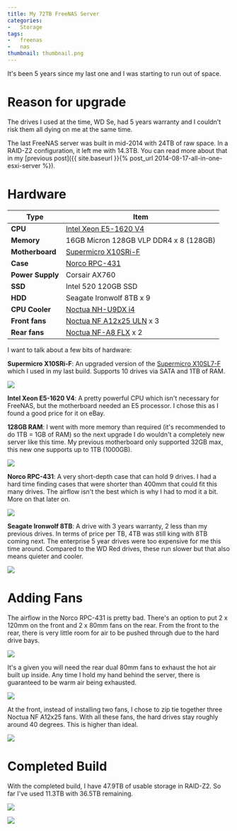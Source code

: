 ```yaml
---
title: My 72TB FreeNAS Server
categories:
-   Storage
tags:
-   freenas
-   nas
thumbnail: thumbnail.png
---
```


It's been 5 years since my last one and I was starting to run out of space.

<!-- more -->

# Reason for upgrade

The drives I used at the time, WD Se, had 5 years warranty and I couldn't risk them all dying on me at the same time.

The last FreeNAS server was built in mid-2014 with 24TB of raw space. In a RAID-Z2 configuration, it left me with 14.3TB. You can read more about that in my [previous post]({{ site.baseurl }}{% post_url 2014-08-17-all-in-one-esxi-server %}).

# Hardware

| Type | Item
|-|-
| **CPU** | [Intel Xeon E5-1620 V4](https://ark.intel.com/content/www/us/en/ark/products/92991/intel-xeon-processor-e5-1620-v4-10m-cache-3-50-ghz.html)
| **Memory** | 16GB Micron 128GB VLP DDR4 x 8 (128GB)
| **Motherboard** | [Supermicro X10SRi-F](https://www.supermicro.com/products/motherboard/xeon/c600/X10SRi-F.cfm)
| **Case** | [Norco RPC-431](http://www.norcotek.com/product/rpc-431/)
| **Power Supply** | Corsair AX760
| **SSD** | Intel 520 120GB SSD
| **HDD** | Seagate Ironwolf 8TB x 9
| **CPU Cooler** | [Noctua NH-U9DX i4](https://noctua.at/en/nh-u9dx-i4)
| **Front fans** | [Noctua NF A12x25 ULN](https://noctua.at/en/nf-a12x25-uln) x 3
| **Rear fans** | [Noctua NF-A8 FLX](https://noctua.at/en/products/fan/nf-a8-flx) x 2

I want to talk about a few bits of hardware:

**Supermicro X10SRi-F**: An upgraded version of the [Supermicro X10SL7-F](https://www.supermicro.com/products/motherboard/Xeon/C220/X10SL7-F.cfm) which I used in my last build. Supports 10 drives via SATA and 1TB of RAM.

![](cpu-ram.jpg)

**Intel Xeon E5-1620 V4**: A pretty powerful CPU which isn't necessary for FreeNAS, but the motherboard needed an E5 processor. I chose this as I found a good price for it on eBay.

**128GB RAM**: I went with more memory than required (it's recommended to do 1TB = 1GB of RAM) so the next upgrade I do wouldn't a completely new server like this time. My previous motherboard only supported 32GB max, this new one supports up to 1TB (1000GB).

![](cpu-fan.jpg)

**Norco RPC-431**: A very short-depth case that can hold 9 drives. I had a hard time finding cases that were shorter than 400mm that could fit this many drives. The airflow isn't the best which is why I had to mod it a bit. More on that later on.

![](norco.jpg)

**Seagate Ironwolf 8TB**: A drive with 3 years warranty, 2 less than my previous drives. In terms of price per TB, 4TB was still king with 8TB coming next. The enterprise 5 year drives were too expensive for me this time around. Compared to the WD Red drives, these run slower but that also means quieter and cooler.

![](drives.jpg)

# Adding Fans

The airflow in the Norco RPC-431 is pretty bad. There's an option to put 2 x 120mm on the front and 2 x 80mm fans on the rear. From the front to the rear, there is very little room for air to be pushed through due to the hard drive bays.

![](inside.jpg)

It's a given you will need the rear dual 80mm fans to exhaust the hot air built up inside. Any time I hold my hand behind the server, there is guaranteed to be warm air being exhausted.

![](complete-build.jpg)

At the front, instead of installing two fans, I chose to zip tie together three Noctua NF A12x25 fans. With all these fans, the hard drives stay roughly around 40 degrees. This is higher than ideal.

![](front-fans.jpg)

# Completed Build

With the completed build, I have 47.9TB of usable storage in RAID-Z2. So far I've used 11.3TB with 36.5TB remaining.

![](inside-2.jpg)

![](inside-3.jpg)
